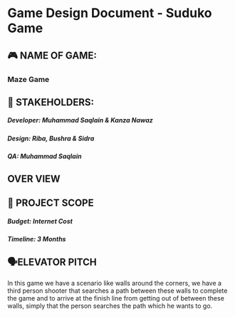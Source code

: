 # Game Design Document - Suduko Game
## 🎮️ NAME OF GAME:
### Maze Game
## 👥 STAKEHOLDERS:
##### Developer: Muhammad Saqlain & Kanza Nawaz
##### Design: Riba,  Bushra & Sidra
##### QA: Muhammad Saqlain
## OVER VIEW
## 📐 PROJECT SCOPE
##### Budget: Internet Cost
##### Timeline: 3 Months
## 🗣️ELEVATOR PITCH
In this game we have a scenario like walls around the corners, we have a third person shooter that searches a path between these walls to complete the game and to arrive at the finish line from getting out of between these walls, simply that the person searches the path which he wants to go.
